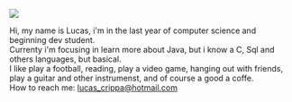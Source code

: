 
 ![](https://c.tenor.com/mGgWY8RkgYMAAAAC/hello-world.gif)


Hi, my name is Lucas, i'm in the last year of computer science and beginning dev student. <br />
Currenty i'm focusing in learn more about Java, but i know a C, Sql and others languages, but  basical. <br />
I like play a football, reading, play a video game, hanging out with friends, play a guitar and other instrumenst, and of course a good a coffe. <br />
How to reach me: lucas_crippa@hotmail.com
  
